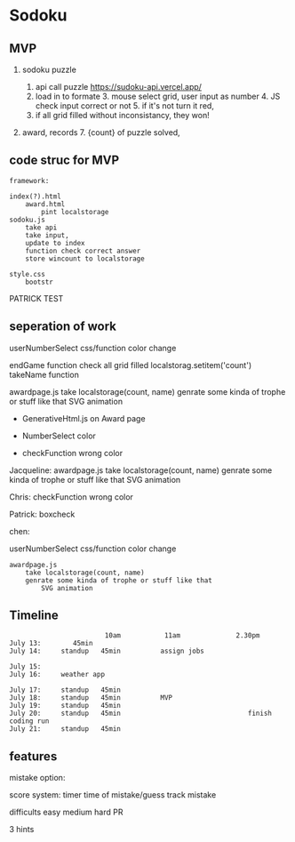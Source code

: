 # Sodoku

## MVP

1. sodoku puzzle
    1. api call puzzle https://sudoku-api.vercel.app/
    2. load in to formate 
        3. mouse select grid, user input as number 
        4. JS check input correct or not
        5. if it's not turn it red, 
    6. if all grid filled without inconsistancy, they won!

2. award, records
    7. {count} of puzzle solved, 


## code struc for MVP
    framework:

    index(?).html  
        award.html
            pint localstorage
    sodoku.js
        take api
        take input,
        update to index
        function check correct answer
        store wincount to localstorage
    
    style.css
        bootstr
PATRICK TEST


## seperation of work


userNumberSelect css/function 
    color change

endGame function
    check all grid filled
    localstorag.setitem('count')
    takeName function

awardpage.js 
    take localstorage(count, name)
    genrate some kinda of trophe or stuff like that
        SVG animation

* GenerativeHtml.js on Award page

* NumberSelect color

* checkFunction wrong color


Jacqueline:
    awardpage.js 
        take localstorage(count, name)
        genrate some kinda of trophe or stuff like that
            SVG animation  

Chris:
    checkFunction wrong color

Patrick:
    boxcheck

chen: 
    
  userNumberSelect css/function 
    color change

    awardpage.js 
        take localstorage(count, name)
        genrate some kinda of trophe or stuff like that
            SVG animation   



## Timeline
                            10am           11am              2.30pm
    July 13:        45min       
    July 14:     standup   45min          assign jobs 

    July 15:   
    July 16:     weather app

    July 17:     standup   45min           
    July 18:     standup   45min          MVP
    July 19:     standup   45min          
    July 20:     standup   45min                                finish coding run
    July 21:     standup   45min 




## features
mistake option:
    
score system:
    timer 
    time of mistake/guess
    track mistake

difficults 
    easy medium hard
    PR 

 3 hints 






